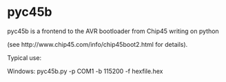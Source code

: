 # pyc45b
<p>pyc45b is a frontend to the AVR bootloader from Chip45 writing on python</p>
(see http://www.chip45.com/info/chip45boot2.html for details).

<p>Typical use:</p>
    Windows: pyc45b.py -p COM1 -b 115200 -f hexfile.hex
